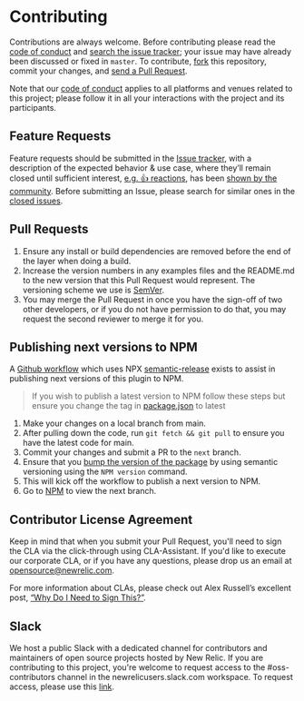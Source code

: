 # Contributing

Contributions are always welcome. Before contributing please read the
[code of conduct](./CODE_OF_CONDUCT.md) and [search the issue tracker](issues); your issue may have already been discussed or fixed in `master`. To contribute,
[fork](https://help.github.com/articles/fork-a-repo/) this repository, commit your changes, and [send a Pull Request](https://help.github.com/articles/using-pull-requests/).

Note that our [code of conduct](./CODE_OF_CONDUCT.md) applies to all platforms and venues related to this project; please follow it in all your interactions with the project and its participants.

## Feature Requests

Feature requests should be submitted in the [Issue tracker](../../issues), with a description of the expected behavior & use case, where they’ll remain closed until sufficient interest, [e.g. :+1: reactions](https://help.github.com/articles/about-discussions-in-issues-and-pull-requests/), has been [shown by the community](../../issues?q=label%3A%22votes+needed%22+sort%3Areactions-%2B1-desc).
Before submitting an Issue, please search for similar ones in the
[closed issues](../../issues?q=is%3Aissue+is%3Aclosed+label%3Aenhancement).

## Pull Requests

1. Ensure any install or build dependencies are removed before the end of the layer when doing a build.
2. Increase the version numbers in any examples files and the README.md to the new version that this Pull Request would represent. The versioning scheme we use is [SemVer](http://semver.org/).
3. You may merge the Pull Request in once you have the sign-off of two other developers, or if you do not have permission to do that, you may request the second reviewer to merge it for you.

## Publishing next versions to NPM

 A [Github workflow](https://github.com/newrelic/gatsby-plugin-newrelic/blob/main/.github/workflows/release.yml) which uses NPX [semantic-release](https://semantic-release.gitbook.io/semantic-release/usage/configuration#branches) exists to assist in publishing next versions of this plugin to NPM.

 > If you wish to publish a latest version to NPM follow these steps but ensure you change the tag in [package.json](package.json) to latest

 1. Make your changes on a local branch from main.
 2. After pulling down the code, run `git fetch && git pull` to ensure you have the latest code for main.
 3. Commit your changes and submit a PR to the `next` branch.
 4. Ensure that you [bump the version of the package](https://cloudfour.com/thinks/how-to-publish-an-updated-version-of-an-npm-package/#the-standard-release-process) by using semantic versioning using the `NPM version` command.
 5. This will kick off the workflow to publish a next version to NPM.
 6. Go to [NPM](https://www.npmjs.com/package/gatsby-plugin-newrelic) to view the next branch.

## Contributor License Agreement

Keep in mind that when you submit your Pull Request, you'll need to sign the CLA via the click-through using CLA-Assistant. If you'd like to execute our corporate CLA, or if you have any questions, please drop us an email at opensource@newrelic.com.

For more information about CLAs, please check out Alex Russell’s excellent post,
[“Why Do I Need to Sign This?”](https://infrequently.org/2008/06/why-do-i-need-to-sign-this/).

## Slack

We host a public Slack with a dedicated channel for contributors and maintainers of open source projects hosted by New Relic.  If you are contributing to this project, you're welcome to request access to the #oss-contributors channel in the newrelicusers.slack.com workspace.  To request access, please use this [link](https://join.slack.com/t/newrelicusers/shared_invite/zt-1ayj69rzm-~go~Eo1whIQGYnu3qi15ng).

